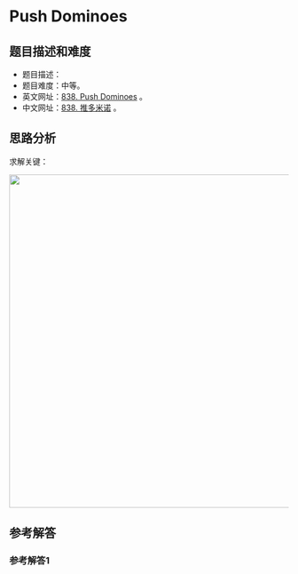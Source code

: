 # Push Dominoes

## 题目描述和难度
+ 题目描述：
+ 题目难度：中等。
+ 英文网址：[838. Push Dominoes](https://leetcode.com/problems/push-dominoes/description/)  。
+ 中文网址：[838. 推多米诺](https://leetcode-cn.com/problems/push-dominoes/description/)  。
## 思路分析
求解关键：

<img src="https://liweiwei1419.github.io/images/leetcode-solution/" width="600">

## 参考解答
### 参考解答1

```java

```